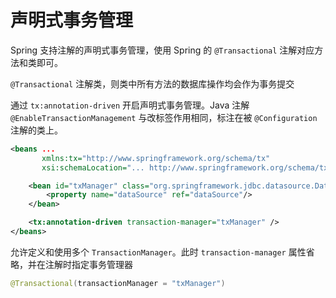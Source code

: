 # 声明式事务管理

Spring 支持注解的声明式事务管理，使用 Spring 的 `@Transactional` 注解对应方法和类即可。

`@Transactional` 注解类，则类中所有方法的数据库操作均会作为事务提交

通过 `tx:annotation-driven` 开启声明式事务管理。Java 注解 `@EnableTransactionManagement` 与改标签作用相同，标注在被 `@Configuration` 注解的类上。

```xml
<beans ...
       xmlns:tx="http://www.springframework.org/schema/tx"
       xsi:schemaLocation="... http://www.springframework.org/schema/tx http://www.springframework.org/schema/tx/spring-tx.xsd">

    <bean id="txManager" class="org.springframework.jdbc.datasource.DataSourceTransactionManager">
        <property name="dataSource" ref="dataSource"/>
    </bean>

    <tx:annotation-driven transaction-manager="txManager" />
</beans>
```

允许定义和使用多个 `TransactionManager`。此时 `transaction-manager` 属性省略，并在注解时指定事务管理器

```java
@Transactional(transactionManager = "txManager")
```
